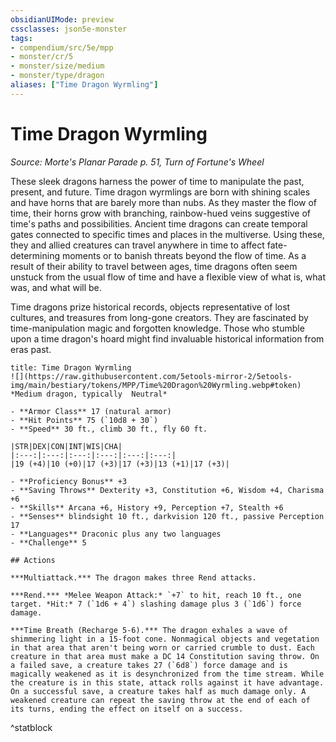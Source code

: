 ```yaml
---
obsidianUIMode: preview
cssclasses: json5e-monster
tags:
- compendium/src/5e/mpp
- monster/cr/5
- monster/size/medium
- monster/type/dragon
aliases: ["Time Dragon Wyrmling"]
---
```

# Time Dragon Wyrmling
*Source: Morte's Planar Parade p. 51, Turn of Fortune's Wheel*  

These sleek dragons harness the power of time to manipulate the past, present, and future. Time dragon wyrmlings are born with shining scales and have horns that are barely more than nubs. As they master the flow of time, their horns grow with branching, rainbow-hued veins suggestive of time's paths and possibilities. Ancient time dragons can create temporal gates connected to specific times and places in the multiverse. Using these, they and allied creatures can travel anywhere in time to affect fate-determining moments or to banish threats beyond the flow of time. As a result of their ability to travel between ages, time dragons often seem unstuck from the usual flow of time and have a flexible view of what is, what was, and what will be.

Time dragons prize historical records, objects representative of lost cultures, and treasures from long-gone creators. They are fascinated by time-manipulation magic and forgotten knowledge. Those who stumble upon a time dragon's hoard might find invaluable historical information from eras past.

```ad-statblock
title: Time Dragon Wyrmling
![](https://raw.githubusercontent.com/5etools-mirror-2/5etools-img/main/bestiary/tokens/MPP/Time%20Dragon%20Wyrmling.webp#token)
*Medium dragon, typically  Neutral*

- **Armor Class** 17 (natural armor)
- **Hit Points** 75 (`10d8 + 30`)
- **Speed** 30 ft., climb 30 ft., fly 60 ft.

|STR|DEX|CON|INT|WIS|CHA|
|:---:|:---:|:---:|:---:|:---:|:---:|
|19 (+4)|10 (+0)|17 (+3)|17 (+3)|13 (+1)|17 (+3)|

- **Proficiency Bonus** +3
- **Saving Throws** Dexterity +3, Constitution +6, Wisdom +4, Charisma +6
- **Skills** Arcana +6, History +9, Perception +7, Stealth +6
- **Senses** blindsight 10 ft., darkvision 120 ft., passive Perception 17
- **Languages** Draconic plus any two languages
- **Challenge** 5

## Actions

***Multiattack.*** The dragon makes three Rend attacks.

***Rend.*** *Melee Weapon Attack:* `+7` to hit, reach 10 ft., one target. *Hit:* 7 (`1d6 + 4`) slashing damage plus 3 (`1d6`) force damage.

***Time Breath (Recharge 5-6).*** The dragon exhales a wave of shimmering light in a 15-foot cone. Nonmagical objects and vegetation in that area that aren't being worn or carried crumble to dust. Each creature in that area must make a DC 14 Constitution saving throw. On a failed save, a creature takes 27 (`6d8`) force damage and is magically weakened as it is desynchronized from the time stream. While the creature is in this state, attack rolls against it have advantage. On a successful save, a creature takes half as much damage only. A weakened creature can repeat the saving throw at the end of each of its turns, ending the effect on itself on a success.
```
^statblock